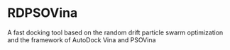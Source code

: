# RDPSOVina
A fast docking tool based on the random drift particle swarm optimization and the framework of AutoDock Vina and PSOVina
